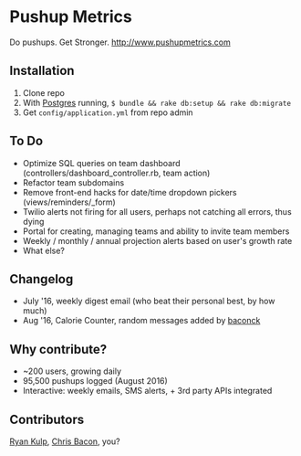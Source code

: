 # Pushup Metrics
Do pushups. Get Stronger. http://www.pushupmetrics.com

## Installation
1. Clone repo
2. With [Postgres](http://postgresapp.com/) running,  ```$ bundle && rake db:setup && rake db:migrate```
3. Get `config/application.yml` from repo admin

## To Do
* Optimize SQL queries on team dashboard (controllers/dashboard_controller.rb, team action)
* Refactor team subdomains
* Remove front-end hacks for date/time dropdown pickers (views/reminders/_form)
* Twilio alerts not firing for all users, perhaps not catching all errors, thus dying
* Portal for creating, managing teams and ability to invite team members
* Weekly / monthly / annual projection alerts based on user's growth rate
* What else?

## Changelog
* July '16, weekly digest email (who beat their personal best, by how much)
* Aug '16, Calorie Counter, random messages added by [baconck](https://github.com/baconck)


## Why contribute?
* ~200 users, growing daily
* 95,500 pushups logged (August 2016)
* Interactive: weekly emails, SMS alerts, + 3rd party APIs integrated

## Contributors
[Ryan Kulp](http://www.ryanckulp.com), [Chris Bacon](https://github.com/baconck), you?
